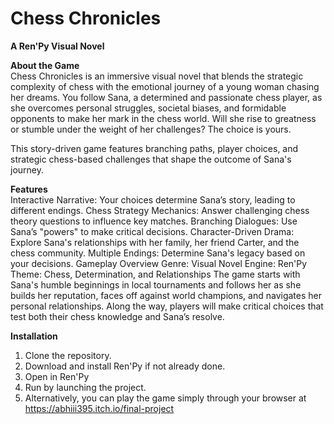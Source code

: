 # **Chess Chronicles**

**A Ren'Py Visual Novel**

**About the Game**  
Chess Chronicles is an immersive visual novel that blends the strategic complexity of chess with the emotional journey of a young woman chasing her dreams. You follow Sana, a determined and passionate chess player, as she overcomes personal struggles, societal biases, and formidable opponents to make her mark in the chess world. Will she rise to greatness or stumble under the weight of her challenges? The choice is yours.

This story-driven game features branching paths, player choices, and strategic chess-based challenges that shape the outcome of Sana's journey.

**Features**  
Interactive Narrative: Your choices determine Sana’s story, leading to different endings.
Chess Strategy Mechanics: Answer challenging chess theory questions to influence key matches.
Branching Dialogues: Use Sana’s "powers" to make critical decisions.
Character-Driven Drama: Explore Sana's relationships with her family, her friend Carter, and the chess community.
Multiple Endings: Determine Sana's legacy based on your decisions.
Gameplay Overview
Genre: Visual Novel
Engine: Ren'Py
Theme: Chess, Determination, and Relationships
The game starts with Sana's humble beginnings in local tournaments and follows her as she builds her reputation, faces off against world champions, and navigates her personal relationships. Along the way, players will make critical choices that test both their chess knowledge and Sana’s resolve.

**Installation**
1. Clone the repository.
2. Download and install Ren'Py if not already done.
3. Open in Ren'Py
4. Run by launching the project.
5. Alternatively, you can play the game simply through your browser at https://abhiii395.itch.io/final-project 
